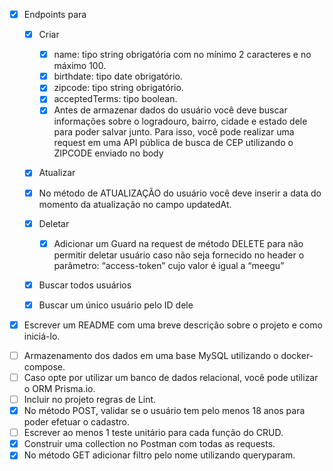 - [x] Endpoints para
    - [x] Criar
        - [x] name: tipo string obrigatória com no mínimo 2 caracteres e no máximo 100.
        - [x] birthdate: tipo date obrigatório.
        - [x] zipcode: tipo string obrigatório.
        - [x] acceptedTerms: tipo boolean.
        - [x] Antes de armazenar dados do usuário você deve buscar informações sobre o
          logradouro, bairro, cidade e estado dele para poder salvar junto. Para isso, você
          pode realizar uma request em uma API pública de busca de CEP utilizando o
          ZIPCODE enviado no body
    - [x] Atualizar

    - [x] No método de ATUALIZAÇÃO do usuário você deve inserir a data do momento da
          atualização no campo updatedAt.

    - [x] Deletar
        - [x] Adicionar um Guard na request de método DELETE para não permitir deletar
            usuário caso não seja fornecido no header o parâmetro: “access-token” cujo valor é
            igual a “meegu”
    - [x] Buscar todos usuários
    - [x] Buscar um único usuário pelo ID dele
- [x] Escrever um README com uma breve descrição sobre o projeto e como iniciá-lo.

<!-- Adicionais -->
- [ ] Armazenamento dos dados em uma base MySQL utilizando o docker-compose.
- [ ] Caso opte por utilizar um banco de dados relacional, você pode utilizar o ORM Prisma.io.
- [ ] Incluir no projeto regras de Lint.
- [x] No método POST, validar se o usuário tem pelo menos 18 anos para poder efetuar o cadastro.
- [ ] Escrever ao menos 1 teste unitário para cada função do CRUD.
- [x] Construir uma collection no Postman com todas as requests.
- [x] No método GET adicionar filtro pelo nome utilizando queryparam.
